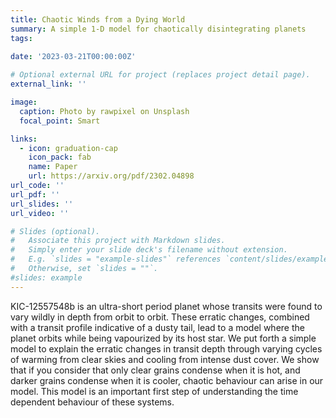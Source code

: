 ```yaml
---
title: Chaotic Winds from a Dying World
summary: A simple 1-D model for chaotically disintegrating planets
tags:
  
date: '2023-03-21T00:00:00Z'

# Optional external URL for project (replaces project detail page).
external_link: ''

image:
  caption: Photo by rawpixel on Unsplash
  focal_point: Smart

links:
  - icon: graduation-cap
    icon_pack: fab
    name: Paper
    url: https://arxiv.org/pdf/2302.04898
url_code: ''
url_pdf: ''
url_slides: ''
url_video: ''

# Slides (optional).
#   Associate this project with Markdown slides.
#   Simply enter your slide deck's filename without extension.
#   E.g. `slides = "example-slides"` references `content/slides/example-slides.md`.
#   Otherwise, set `slides = ""`.
#slides: example
---
```

KIC-12557548b is an ultra-short period planet whose transits were found to vary wildly in depth from orbit to orbit. These erratic changes, combined with a transit profile indicative of a dusty tail, lead to a model where the planet orbits while being vapourized by its host star. We put forth a simple model to explain the erratic changes in transit depth through varying cycles of warming from clear skies and cooling from intense dust cover. We show that if you consider that only clear grains condense when it is hot, and darker grains condense when it is cooler, chaotic behaviour can arise in our model. This model is an important first step of understanding the time dependent behaviour of these systems. 
